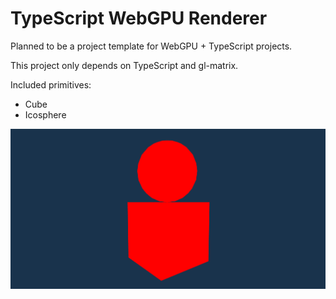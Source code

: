 # TypeScript WebGPU Renderer

Planned to be a project template for WebGPU + TypeScript projects.

This project only depends on TypeScript and gl-matrix.

Included primitives:
- Cube
- Icosphere

![image](./static/image.png)
